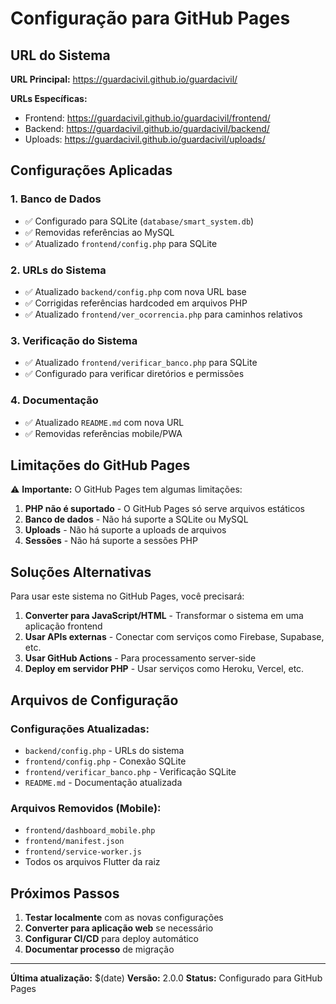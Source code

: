 # Configuração para GitHub Pages

## URL do Sistema
**URL Principal:** https://guardacivil.github.io/guardacivil/

**URLs Específicas:**
- Frontend: https://guardacivil.github.io/guardacivil/frontend/
- Backend: https://guardacivil.github.io/guardacivil/backend/
- Uploads: https://guardacivil.github.io/guardacivil/uploads/

## Configurações Aplicadas

### 1. Banco de Dados
- ✅ Configurado para SQLite (`database/smart_system.db`)
- ✅ Removidas referências ao MySQL
- ✅ Atualizado `frontend/config.php` para SQLite

### 2. URLs do Sistema
- ✅ Atualizado `backend/config.php` com nova URL base
- ✅ Corrigidas referências hardcoded em arquivos PHP
- ✅ Atualizado `frontend/ver_ocorrencia.php` para caminhos relativos

### 3. Verificação do Sistema
- ✅ Atualizado `frontend/verificar_banco.php` para SQLite
- ✅ Configurado para verificar diretórios e permissões

### 4. Documentação
- ✅ Atualizado `README.md` com nova URL
- ✅ Removidas referências mobile/PWA

## Limitações do GitHub Pages

⚠️ **Importante:** O GitHub Pages tem algumas limitações:

1. **PHP não é suportado** - O GitHub Pages só serve arquivos estáticos
2. **Banco de dados** - Não há suporte a SQLite ou MySQL
3. **Uploads** - Não há suporte a uploads de arquivos
4. **Sessões** - Não há suporte a sessões PHP

## Soluções Alternativas

Para usar este sistema no GitHub Pages, você precisará:

1. **Converter para JavaScript/HTML** - Transformar o sistema em uma aplicação frontend
2. **Usar APIs externas** - Conectar com serviços como Firebase, Supabase, etc.
3. **Usar GitHub Actions** - Para processamento server-side
4. **Deploy em servidor PHP** - Usar serviços como Heroku, Vercel, etc.

## Arquivos de Configuração

### Configurações Atualizadas:
- `backend/config.php` - URLs do sistema
- `frontend/config.php` - Conexão SQLite
- `frontend/verificar_banco.php` - Verificação SQLite
- `README.md` - Documentação atualizada

### Arquivos Removidos (Mobile):
- `frontend/dashboard_mobile.php`
- `frontend/manifest.json`
- `frontend/service-worker.js`
- Todos os arquivos Flutter da raiz

## Próximos Passos

1. **Testar localmente** com as novas configurações
2. **Converter para aplicação web** se necessário
3. **Configurar CI/CD** para deploy automático
4. **Documentar processo** de migração

---
**Última atualização:** $(date)
**Versão:** 2.0.0
**Status:** Configurado para GitHub Pages 